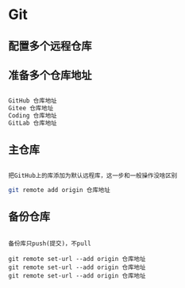 # Git
## 配置多个远程仓库



## 准备多个仓库地址

``` sh

GitHub 仓库地址
Gitee 仓库地址
Coding 仓库地址
GitLab 仓库地址

```

## 主仓库

``` sh

把GitHub上的库添加为默认远程库，这一步和一般操作没啥区别

git remote add origin 仓库地址

```

## 备份仓库

``` shll

备份库只push(提交)，不pull

git remote set-url --add origin 仓库地址
git remote set-url --add origin 仓库地址
git remote set-url --add origin 仓库地址

```